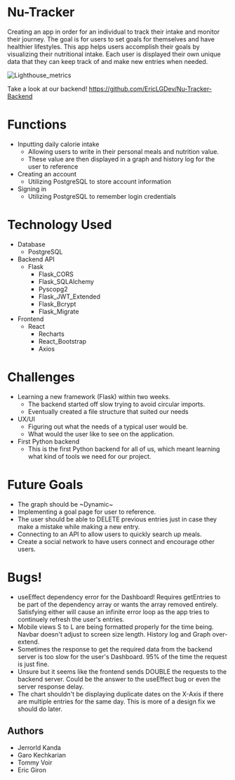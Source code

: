 
# Nu-Tracker

Creating an app in order for an individual to track their intake and monitor their journey. The goal is for users to set goals for themselves and have healthier lifestyles. This app helps users accomplish their goals by visualizing their nutritional intake. Each user is displayed their own unique data that they can keep track of and make new entries when needed.

![Lighthouse_metrics](https://user-images.githubusercontent.com/105254750/219964856-10bdd7e4-c345-440b-8568-b10b5ad31ee9.png)


Take a look at our backend!
https://github.com/EricLGDev/Nu-Tracker-Backend

# Functions

- Inputting daily calorie intake
    - Allowing users to write in their personal meals and nutrition value.
    - These value are then displayed in a graph and history log for the user to reference
- Creating an account
    - Utilizing PostgreSQL to store account information
- Signing in
    - Utilizing PostgreSQL to remember login credentials 

# Technology Used
- Database
    - PostgreSQL
- Backend API
    - Flask
        - Flask_CORS
        - Flask_SQLAlchemy
        - Pyscopg2
        - Flask_JWT_Extended
        - Flask_Bcrypt
        - Flask_Migrate
- Frontend
    - React
        - Recharts
        - React_Bootstrap
        - Axios

# Challenges
- Learning a new framework (Flask) within two weeks.
    - The backend started off slow trying to avoid circular imports.
    - Eventually created a file structure that suited our needs
- UX/UI
    - Figuring out what the needs of a typical user would be.
    - What would the user like to see on the application.
- First Python backend
    - This is the first Python backend for all of us, which meant learning what kind of tools we need for our project.

# Future Goals

- The graph should be ~Dynamic~
- Implementing a goal page for user to reference.
- The user should be able to DELETE previous entries just in case they make a mistake while making a new entry.
- Connecting to an API to allow users to quickly search up meals.
- Create a social network to have users connect and encourage other users.

# Bugs!

- useEffect dependency error for the Dashboard! Requires getEntries to be part of the dependency array or wants the array removed entirely. Satisfying either will cause an infinite error loop as the app tries to continuely refresh the user's entries.
- Mobile views S to L are being formatted properly for the time being. Navbar doesn't adjust to screen size length. History log and Graph over-extend.
- Sometimes the response to get the required data from the backend server is too slow for the user's Dashboard. 95% of the time the request is just fine.
- Unsure but it seems like the frontend sends DOUBLE the requests to the backend server. Could be the answer to the useEffect bug or even the server response delay.
- The chart shouldn't be displaying duplicate dates on the X-Axis if there are multiple entries for the same day. This is more of a design fix we should do later.

## Authors

- Jerrorld Kanda
- Garo Kechkarian
- Tommy Voir
- Eric Giron

